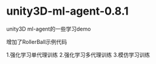 # unity3D-ml-agent-0.8.1
unity3D ml-agent的一些学习demo

增加了RollerBall示例代码

1.强化学习单代理训练
2.强化学习多代理训练
3.模仿学习训练
